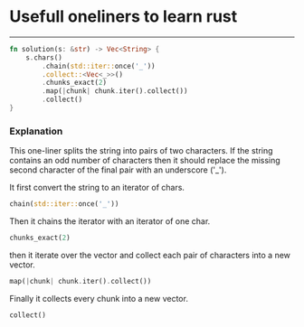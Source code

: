 # Usefull oneliners to learn rust

---

```rust
fn solution(s: &str) -> Vec<String> {
    s.chars()
        .chain(std::iter::once('_'))
        .collect::<Vec<_>>()
        .chunks_exact(2)
        .map(|chunk| chunk.iter().collect())
        .collect()    
}
```

### Explanation

This one-liner splits the string into pairs of two characters. If the string contains an odd number of characters then it should replace the missing second character of the final pair with an underscore ('_').

It first convert the string to an iterator of chars. 
    
```rust
chain(std::iter::once('_')) 
``` 
Then it chains the iterator with an iterator of one char.

```rust
chunks_exact(2)
```

then it iterate over the vector and collect each pair of characters into a new vector.

```rust
map(|chunk| chunk.iter().collect())
```

Finally it collects every chunk into a new vector.


```rust
collect()
```

